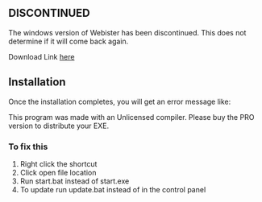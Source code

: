 ## DISCONTINUED

The windows version of Webister has been discontinued. This does not determine if it will come back again.

Download Link [here](https://github.com/alwaysontop617/windows-webister/raw/master/webister-setup.exe)

## Installation

Once the installation completes, you will get an error message like:

This program was made with an Unlicensed compiler.
Please buy the PRO version to distribute your EXE.

### To fix this

1. Right click the shortcut
2. Click open file location
3. Run start.bat instead of start.exe
4. To update run update.bat instead of in the control panel
